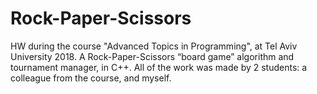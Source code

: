# Rock-Paper-Scissors
HW during  the course "Advanced Topics in Programming", at Tel Aviv University 2018.
A Rock-Paper-Scissors “board game” algorithm and tournament manager, in C++.
All of the work was made by 2 students: a colleague from the course, and myself.
